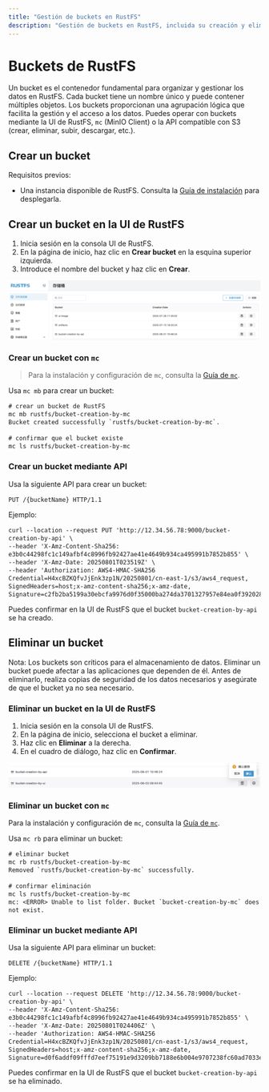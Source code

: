 ```yaml
---
title: "Gestión de buckets en RustFS"
description: "Gestión de buckets en RustFS, incluida su creación y eliminación."
---
```


# Buckets de RustFS

Un bucket es el contenedor fundamental para organizar y gestionar los datos en RustFS. Cada bucket tiene un nombre único y puede contener múltiples objetos. Los buckets proporcionan una agrupación lógica que facilita la gestión y el acceso a los datos. Puedes operar con buckets mediante la UI de RustFS, `mc` (MinIO Client) o la API compatible con S3 (crear, eliminar, subir, descargar, etc.).

## Crear un bucket

Requisitos previos:

- Una instancia disponible de RustFS. Consulta la [Guía de instalación](/es/installation/index) para desplegarla.

## Crear un bucket en la UI de RustFS

1. Inicia sesión en la consola UI de RustFS.
2. En la página de inicio, haz clic en **Crear bucket** en la esquina superior izquierda.
3. Introduce el nombre del bucket y haz clic en **Crear**.

![bucket creation](./images/bucket-creation-by-ui.png)

### Crear un bucket con `mc`

> Para la instalación y configuración de `mc`, consulta la [Guía de `mc`](../mc.md).

Usa `mc mb` para crear un bucket:

```
# crear un bucket de RustFS
mc mb rustfs/bucket-creation-by-mc
Bucket created successfully `rustfs/bucket-creation-by-mc`.

# confirmar que el bucket existe
mc ls rustfs/bucket-creation-by-mc
```

### Crear un bucket mediante API

Usa la siguiente API para crear un bucket:

```
PUT /{bucketName} HTTP/1.1
```

Ejemplo:

```
curl --location --request PUT 'http://12.34.56.78:9000/bucket-creation-by-api' \
--header 'X-Amz-Content-Sha256: e3b0c44298fc1c149afbf4c8996fb92427ae41e4649b934ca495991b7852b855' \
--header 'X-Amz-Date: 20250801T023519Z' \
--header 'Authorization: AWS4-HMAC-SHA256 Credential=H4xcBZKQfvJjEnk3zp1N/20250801/cn-east-1/s3/aws4_request, SignedHeaders=host;x-amz-content-sha256;x-amz-date, Signature=c2fb2ba5199a30ebcfa9976d0f35000ba274da3701327957e84ea0f3920288f2'
```

Puedes confirmar en la UI de RustFS que el bucket `bucket-creation-by-api` se ha creado.

## Eliminar un bucket

Nota: Los buckets son críticos para el almacenamiento de datos. Eliminar un bucket puede afectar a las aplicaciones que dependen de él. Antes de eliminarlo, realiza copias de seguridad de los datos necesarios y asegúrate de que el bucket ya no sea necesario.

### Eliminar un bucket en la UI de RustFS

1. Inicia sesión en la consola UI de RustFS.
2. En la página de inicio, selecciona el bucket a eliminar.
3. Haz clic en **Eliminar** a la derecha.
4. En el cuadro de diálogo, haz clic en **Confirmar**.

![bucket deletion](./images/bucket-deletion-on-ui.png)

### Eliminar un bucket con `mc`

Para la instalación y configuración de `mc`, consulta la [Guía de `mc`](../mc.md).

Usa `mc rb` para eliminar un bucket:

```
# eliminar bucket
mc rb rustfs/bucket-creation-by-mc
Removed `rustfs/bucket-creation-by-mc` successfully.

# confirmar eliminación
mc ls rustfs/bucket-creation-by-mc
mc: <ERROR> Unable to list folder. Bucket `bucket-creation-by-mc` does not exist.
```

### Eliminar un bucket mediante API

Usa la siguiente API para eliminar un bucket:

```
DELETE /{bucketName} HTTP/1.1
```

Ejemplo:

```
curl --location --request DELETE 'http://12.34.56.78:9000/bucket-creation-by-api' \
--header 'X-Amz-Content-Sha256: e3b0c44298fc1c149afbf4c8996fb92427ae41e4649b934ca495991b7852b855' \
--header 'X-Amz-Date: 20250801T024406Z' \
--header 'Authorization: AWS4-HMAC-SHA256 Credential=H4xcBZKQfvJjEnk3zp1N/20250801/cn-east-1/s3/aws4_request, SignedHeaders=host;x-amz-content-sha256;x-amz-date, Signature=d0f6addf09fffd7eef75191e9d3209bb7188e6b004e9707238fc60ad7033edae'
```

Puedes confirmar en la UI de RustFS que el bucket `bucket-creation-by-api` se ha eliminado.